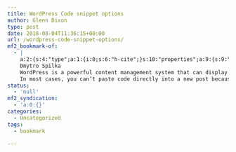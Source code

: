 ```yaml
---
title: WordPress Code snippet options
author: Glenn Dixon
type: post
date: 2018-08-04T11:36:15+00:00
url: /wordpress-code-snippet-options/
mf2_bookmark-of:
  - |
    a:2:{s:4:"type";a:1:{i:0;s:6:"h-cite";}s:10:"properties";a:9:{s:9:"published";a:1:{i:0;s:25:"2017-09-20T12:40:53+01:00";}s:7:"updated";a:1:{i:0;s:25:"2018-03-30T14:36:15+01:00";}s:7:"summary";a:1:{i:0;s:306:" 
    Dmytro Spilka
    WordPress is a powerful content management system that can display many types of media — including many different types of images and videos. Unfortunately, WordPress doesn’t display code snippets very well! 
    In most cases, you can’t paste code directly into a new post becaus...";}s:4:"name";a:1:{i:0;s:67:"How To Easily Show Code Snippets On Your WordPress Website | Solvid";}s:3:"url";a:1:{i:0;s:60:"https://solvid.co.uk/how-to-show-code-snippets-in-wordpress/";}s:8:"category";a:3:{i:0;s:34:"Display Code Snippets in WordPress";i:1;s:38:"How To Show Code Snippets In WordPress";i:2;s:28:"Syntax Highlighter WordPress";}s:11:"publication";a:1:{i:0;s:6:"Solvid";}s:8:"featured";a:1:{i:0;s:91:"https://solvid.co.uk/wp-content/uploads/2017/09/Hhow-To-Show-Code-Snippets-In-WordPress.png";}s:6:"author";a:1:{s:4:"name";s:36:"https://www.facebook.com/dima.spilka";}}}
status:
  - 'null'
mf2_syndication:
  - 'a:0:{}'
categories:
  - Uncategorized
tags:
  - bookmark

---
```

